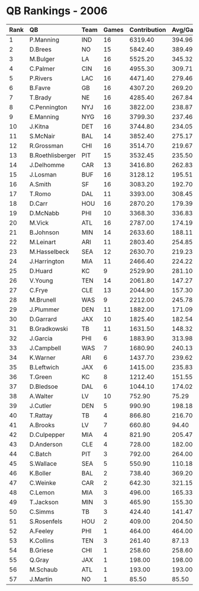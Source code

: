 # QB Rankings - 2006

| Rank | QB               | Team | Games | Contribution | Avg/Game | Normalized |
| :----| :----------------| :----| :-----| :------------| :--------| :----------|
| 1    | P.Manning        | IND  | 16    | 6319.40      | 394.96   | 95.14      |
| 2    | D.Brees          | NO   | 15    | 5842.40      | 389.49   | 88.66      |
| 3    | M.Bulger         | LA   | 16    | 5525.20      | 345.32   | 86.91      |
| 4    | C.Palmer         | CIN  | 16    | 4955.30      | 309.71   | 81.01      |
| 5    | P.Rivers         | LAC  | 16    | 4471.40      | 279.46   | 76.00      |
| 6    | B.Favre          | GB   | 16    | 4307.20      | 269.20   | 74.30      |
| 7    | T.Brady          | NE   | 16    | 4285.40      | 267.84   | 74.07      |
| 8    | C.Pennington     | NYJ  | 16    | 3822.00      | 238.87   | 69.27      |
| 9    | E.Manning        | NYG  | 16    | 3799.30      | 237.46   | 69.04      |
| 10   | J.Kitna          | DET  | 16    | 3744.80      | 234.05   | 68.48      |
| 11   | S.McNair         | BAL  | 14    | 3852.40      | 275.17   | 67.51      |
| 12   | R.Grossman       | CHI  | 16    | 3514.70      | 219.67   | 66.09      |
| 13   | B.Roethlisberger | PIT  | 15    | 3532.45      | 235.50   | 65.34      |
| 14   | J.Delhomme       | CAR  | 13    | 3416.80      | 262.83   | 63.11      |
| 15   | J.Losman         | BUF  | 16    | 3128.12      | 195.51   | 62.09      |
| 16   | A.Smith          | SF   | 16    | 3083.20      | 192.70   | 61.62      |
| 17   | T.Romo           | DAL  | 11    | 3393.00      | 308.45   | 59.94      |
| 18   | D.Carr           | HOU  | 16    | 2870.20      | 179.39   | 59.42      |
| 19   | D.McNabb         | PHI  | 10    | 3368.30      | 336.83   | 58.60      |
| 20   | M.Vick           | ATL  | 16    | 2787.00      | 174.19   | 58.56      |
| 21   | B.Johnson        | MIN  | 14    | 2633.60      | 188.11   | 55.55      |
| 22   | M.Leinart        | ARI  | 11    | 2803.40      | 254.85   | 54.68      |
| 23   | M.Hasselbeck     | SEA  | 12    | 2630.70      | 219.23   | 53.97      |
| 24   | J.Harrington     | MIA  | 11    | 2466.40      | 224.22   | 51.68      |
| 25   | D.Huard          | KC   | 9     | 2529.90      | 281.10   | 50.51      |
| 26   | V.Young          | TEN  | 14    | 2061.80      | 147.27   | 49.93      |
| 27   | C.Frye           | CLE  | 13    | 2044.90      | 157.30   | 49.18      |
| 28   | M.Brunell        | WAS  | 9     | 2212.00      | 245.78   | 47.89      |
| 29   | J.Plummer        | DEN  | 11    | 1882.00      | 171.09   | 46.47      |
| 30   | D.Garrard        | JAX  | 10    | 1825.40      | 182.54   | 45.36      |
| 31   | B.Gradkowski     | TB   | 11    | 1631.50      | 148.32   | 44.24      |
| 32   | J.Garcia         | PHI  | 6     | 1883.90      | 313.98   | 42.87      |
| 33   | J.Campbell       | WAS  | 7     | 1680.90      | 240.13   | 42.20      |
| 34   | K.Warner         | ARI  | 6     | 1437.70      | 239.62   | 39.75      |
| 35   | B.Leftwich       | JAX  | 6     | 1415.00      | 235.83   | 39.59      |
| 36   | T.Green          | KC   | 8     | 1212.40      | 151.55   | 39.21      |
| 37   | D.Bledsoe        | DAL  | 6     | 1044.10      | 174.02   | 36.99      |
| 38   | A.Walter         | LV   | 10    | 752.90       | 75.29    | 36.15      |
| 39   | J.Cutler         | DEN  | 5     | 990.90       | 198.18   | 36.14      |
| 40   | T.Rattay         | TB   | 4     | 866.80       | 216.70   | 34.85      |
| 41   | A.Brooks         | LV   | 7     | 660.80       | 94.40    | 34.61      |
| 42   | D.Culpepper      | MIA  | 4     | 821.90       | 205.47   | 34.58      |
| 43   | D.Anderson       | CLE  | 4     | 728.00       | 182.00   | 34.02      |
| 44   | C.Batch          | PIT  | 3     | 792.00       | 264.00   | 33.89      |
| 45   | S.Wallace        | SEA  | 5     | 550.90       | 110.18   | 33.27      |
| 46   | K.Boller         | BAL  | 2     | 738.40       | 369.20   | 33.02      |
| 47   | C.Weinke         | CAR  | 2     | 642.30       | 321.15   | 32.66      |
| 48   | C.Lemon          | MIA  | 3     | 496.00       | 165.33   | 32.32      |
| 49   | T.Jackson        | MIN  | 3     | 465.90       | 155.30   | 32.16      |
| 50   | C.Simms          | TB   | 3     | 424.40       | 141.47   | 31.94      |
| 51   | S.Rosenfels      | HOU  | 2     | 409.00       | 204.50   | 31.53      |
| 52   | A.Feeley         | PHI  | 1     | 464.00       | 464.00   | 31.28      |
| 53   | K.Collins        | TEN  | 3     | 261.40       | 87.13    | 31.08      |
| 54   | B.Griese         | CHI  | 1     | 258.60       | 258.60   | 30.57      |
| 55   | Q.Gray           | JAX  | 1     | 198.00       | 198.00   | 30.37      |
| 56   | M.Schaub         | ATL  | 1     | 193.00       | 193.00   | 30.35      |
| 57   | J.Martin         | NO   | 1     | 85.50        | 85.50    | 29.98      |


